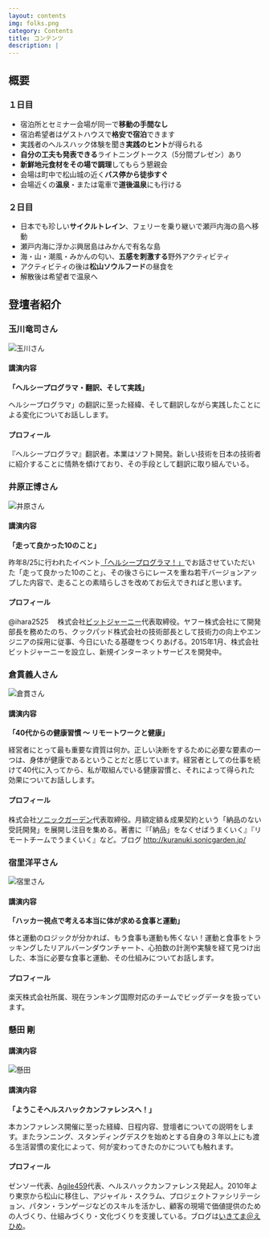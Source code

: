 ```yaml
---
layout: contents
img: folks.png
category: Contents
title: コンテンツ
description: |
---
```


## 概要

### １日目 

* 宿泊所とセミナー会場が同一で**移動の手間なし**
* 宿泊希望者はゲストハウスで**格安で宿泊**できます
* 実践者のヘルスハック体験を聞き**実践のヒント**が得られる
* **自分の工夫も発表できる**ライトニングトークス（5分間プレゼン）あり
* **新鮮地元食材をその場で調理**してもらう懇親会
* 会場は町中で松山城の近く**バス停から徒歩すぐ**
* 会場近くの**温泉**・または電車で**道後温泉**にも行ける

### ２日目

* 日本でも珍しい**サイクルトレイン**、フェリーを乗り継いで瀬戸内海の島へ移動
* 瀬戸内海に浮かぶ興居島はみかんで有名な島
* 海・山・潮風・みかんの匂い、**五感を刺激する**野外アクティビティ
* アクティビティの後は**松山ソウルフード**の昼食を
* 解散後は希望者で温泉へ

## 登壇者紹介

### 玉川竜司さん

![玉川さん](/img/tamagawa_profile.jpg "玉川さん")

#### 講演内容
**「ヘルシープログラマ・翻訳、そして実践」**

ヘルシープログラマ」の翻訳に至った経緯、そして翻訳しながら実践したことによる変化についてお話しします。

#### プロフィール

『ヘルシープログラマ』翻訳者。本業はソフト開発。新しい技術を日本の技術者に紹介することに情熱を傾けており、その手段として翻訳に取り組んでいる。

### 井原正博さん

![井原さん](/img/ihara_profile.jpg "井原さん")

#### 講演内容

**「走って良かった10のこと」**

昨年8/25に行われたイベント[「ヘルシープログラマ！」](http://connpass.com/event/18312/)でお話させていただいた「走って良かった10のこと」、その後さらにレースを重ね若干バージョンアップした内容で、走ることの素晴らしさを改めてお伝えできればと思います。 

#### プロフィール

@ihara2525 　株式会社[ビットジャーニー](https://bitjourney.com/)代表取締役。ヤフー株式会社にて開発部長を務めたのち、クックパッド株式会社の技術部長として技術力の向上やエンジニアの採用に従事、今日にいたる基礎をつくりあげる。2015年1月、株式会社ビットジャーニーを設立し、新規インターネットサービスを開発中。

### 倉貫義人さん

![倉貫さん](/img/kuranuki_profile.jpg "倉貫さん")

#### 講演内容
**「40代からの健康習慣 〜 リモートワークと健康」**

経営者にとって最も重要な資質は何か。正しい決断をするために必要な要素の一つは、身体が健康であるということだと感じています。経営者としての仕事を続けて40代に入ってから、私が取組んでいる健康習慣と、それによって得られた効果についてお話しします。

#### プロフィール
株式会社[ソニックガーデン](http://www.sonicgarden.jp/)代表取締役。月額定額＆成果契約という「納品のない受託開発」を展開し注目を集める。著書に『「納品」をなくせばうまくいく』『リモートチームでうまくいく』など。ブログ http://kuranuki.sonicgarden.jp/

### 宿里洋平さん

![宿里さん](/img/yadosato_profile.jpg "宿里さん")

#### 講演内容
**「ハッカー視点で考える本当に体が求める食事と運動」**

体と運動のロジックが分かれば、もう食事も運動も怖くない！運動と食事をトラッキングしたリアルバーンダウンチャート、心拍数の計測や実験を経て見つけ出した、本当に必要な食事と運動、その仕組みについてお話します。

#### プロフィール

楽天株式会社所属、現在ランキング国際対応のチームでビッグデータを扱っています。

### 懸田 剛

#### 講演内容

![懸田](/img/kkd_profile.png "懸田")

#### 講演内容

**「ようこそヘルスハックカンファレンスへ！」**

本カンファレンス開催に至った経緯、日程内容、登壇者についての説明をします。またランニング、スタンディングデスクを始めとする自身の３年以上にも渡る生活習慣の変化によって、何が変わってきたのかについても触れます。


#### プロフィール

ゼンソー代表、[Agile459](http://agile459.github.io)代表、ヘルスハックカンファレンス発起人。2010年より東京から松山に移住し、アジャイル・スクラム、プロジェクトファシリテーション、パタン・ランゲージなどのスキルを活かし、顧客の現場で価値提供のための人づくり、仕組みづくり・文化づくりを支援している。ブログは[いきてま＠えひめ](http://giantech.jp)。
